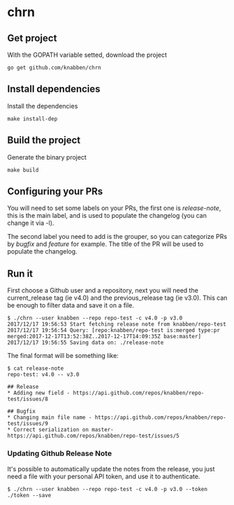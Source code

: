 # chrn

## Get project

With the GOPATH variable setted, download the project
```
go get github.com/knabben/chrn
```

## Install dependencies

Install the dependencies

```
make install-dep
```

## Build the project

Generate the binary project

```
make build
```

## Configuring your PRs

You will need to set some labels on your PRs, the first one is *release-note*, this is the main label, and is used to populate the changelog (you can change it via -l).

The second label you need to add is the grouper, so you can categorize PRs by *bugfix*  and *feature* for example. The title of the PR will be used to populate the changelog.

## Run it

First choose a Github user and a repository, next you will need the current_release tag (ie v4.0) and the previous_release tag (ie v3.0). This can be enough to filter data and save it on a file.

```
$ ./chrn --user knabben --repo repo-test -c v4.0 -p v3.0
2017/12/17 19:56:53 Start fetching release note from knabben/repo-test
2017/12/17 19:56:54 Query: [repo:knabben/repo-test is:merged type:pr merged:2017-12-17T13:52:38Z..2017-12-17T14:09:35Z base:master]
2017/12/17 19:56:55 Saving data on: ./release-note
```

The final format will be something like:

```
$ cat release-note
repo-test: v4.0 -- v3.0

## Release
* Adding new field - https://api.github.com/repos/knabben/repo-test/issues/8

## Bugfix
* Changing main file name - https://api.github.com/repos/knabben/repo-test/issues/9
* Correct serialization on master- https://api.github.com/repos/knabben/repo-test/issues/5
```

### Updating Github Release Note

It's possible to automatically update the notes from the release, you just need a file with your personal API token, and use it to authenticate.

```
$ ./chrn --user knabben --repo repo-test -c v4.0 -p v3.0 --token ./token --save
```
